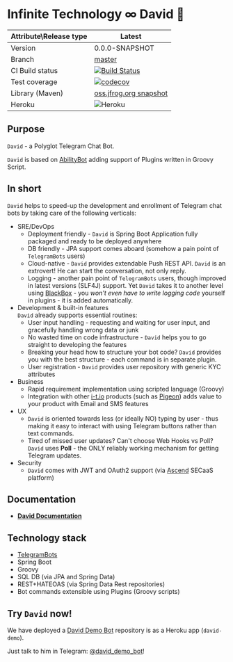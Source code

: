 # Infinite Technology ∞ David 🤖

|Attribute\Release type|Latest|
|----------------------|------|
|Version|0.0.0-SNAPSHOT|
|Branch|[master](https://github.com/INFINITE-TECHNOLOGY/DAVID)|
|CI Build status|[![Build Status](https://travis-ci.com/INFINITE-TECHNOLOGY/DAVID.svg?branch=master)](https://travis-ci.com/INFINITE-TECHNOLOGY/DAVID)|
|Test coverage|[![codecov](https://codecov.io/gh/INFINITE-TECHNOLOGY/DAVID/branch/master/graphs/badge.svg)](https://codecov.io/gh/INFINITE-TECHNOLOGY/DAVID/branch/master/graphs)|
|Library (Maven)|[oss.jfrog.org snapshot](https://oss.jfrog.org/artifactory/webapp/#/artifacts/browse/tree/General/oss-snapshot-local/io/infinite/david/0.0.1-SNAPSHOT)|
|Heroku|![Heroku](https://heroku-badge.herokuapp.com/?app=david-demo&root=/david/unsecured)|

## Purpose

`David` - a Polyglot Telegram Chat Bot.

`David` is based on [AbilityBot](https://github.com/rubenlagus/TelegramBots) adding support of Plugins written in Groovy Script.

## In short

`David` helps to speed-up the development and enrollment of Telegram chat bots by taking care of the following verticals:

- SRE/DevOps
  - Deployment friendly - `David` is Spring Boot Application fully packaged and ready to be deployed anywhere
  - DB friendly - JPA support comes aboard (somehow a pain point of `TelegramBots` users)
  - Cloud-native - `David` provides extendable Push REST API. `David` is an extrovert! He can start the conversation, not only reply.
  - Logging - another pain point of `TelegramBots` users, though improved in latest versions (SLF4J) support. Yet `David` takes it to another level using [BlackBox](https://github.com/INFINITE-TECHNOLOGY/BLACKBOX) - you *won't even have to write logging code* yourself in plugins - it is added automatically.
- Development & built-in features\
    `David` already supports essential routines: 
  - User input handling - requesting and waiting for user input, and gracefully handling wrong data or junk
  - No wasted time on code infrastructure - `David` helps you to go straight to developing the features
  - Breaking your head how to structure your bot code? `David` provides you with the best structure - each command is in separate plugin.
  - User registration - `David` provides user repository with generic KYC attributes
- Business
  - Rapid requirement implementation using scripted language (Groovy)
  - Integration with other [i-t.io](https://i-t.io) products (such as [Pigeon](https://github.com/INFINITE-TECHNOLOGY/PIGEON)) adds value to your product with Email and SMS features
- UX
  - `David` is oriented towards less (or ideally NO) typing by user - thus making it easy to interact with using Telegram buttons rather than text commands.
  - Tired of missed user updates? Can't choose Web Hooks vs Poll? `David` uses **Poll** - the ONLY reliably working mechanism for getting Telegram updates.
- Security
  - `David` comes with JWT and OAuth2 support (via [Ascend](https://github.com/INFINITE-TECHNOLOGY/ASCEND) SECaaS platform)

## Documentation

* [**David Documentation**](https://github.com/INFINITE-TECHNOLOGY/DAVID/wiki)

## Technology stack

* [TelegramBots](https://github.com/rubenlagus/TelegramBots)
* Spring Boot
* Groovy
* SQL DB (via JPA and Spring Data)
* REST+HATEOAS (via Spring Data Rest repositories)
* Bot commands extensible using Plugins (Groovy scripts)

## Try `David` now!

We have deployed a [David Demo Bot](https://github.com/INFINITE-TECHNOLOGY/DAVID_DEMO_PLUGINS) repository is as a Heroku app (`david-demo`).

Just talk to him in Telegram: [@david_demo_bot](https://web.telegram.org/#/im?p=@david_demo_bot)!
